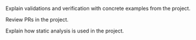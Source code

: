 <panel type="info" header="`W9.6a` Can explain software quality assurance :star::star::star:" expanded no-close>
  <include src="../../book/qualityAssurance/introduction/what/unit-inElsewhere-asFlat.md" boilerplate />
<!-- TODO: add evidence -->
</panel>

<!-- ==================================================================================================== -->

<panel type="info" header="`W9.6b` Can explain validation and verification :star::star::star:" expanded no-close>
  <include src="../../book/qualityAssurance/introduction/validationVsVerification/unit-inElsewhere-asFlat.md" boilerplate />
  <panel header="{{glyphicon_folder_close}} Evidence" expanded>

Explain validations and verification with concrete examples from the project.

  </panel>
</panel>

<!-- ==================================================================================================== -->

<panel type="info" header="`W9.6c` Can do code reviews :star::star::star:" expanded no-close>
  <include src="../../book/qualityAssurance/codeReviews/what/unit-inElsewhere-asFlat.md" boilerplate />
  <panel header="{{glyphicon_folder_close}} Evidence" expanded>

Review PRs in the project.

  </panel>
</panel>

<!-- ==================================================================================================== -->

<panel type="info" header="`W9.6d` Can explain static analysis :star::star::star:" expanded no-close>
  <include src="../../book/qualityAssurance/staticAnalysis/what/unit-inElsewhere-asFlat.md" boilerplate />
  <panel header="{{glyphicon_folder_close}} Evidence" expanded>

Explain how static analysis is used in the project.

  </panel>
</panel>

<!-- ==================================================================================================== -->

<panel type="info" header="`W9.6e` Can explain formal verification :star::star::star:" expanded no-close>
  <include src="../../book/qualityAssurance/formalVerification/what/unit-inElsewhere-asFlat.md" boilerplate />
<!-- TODO: add evidence -->
</panel>
